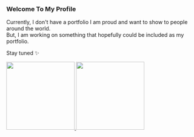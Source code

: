 ### Welcome To My Profile

Currently, I don't have a portfolio I am proud and want to show to people around the world.<br>
But, I am working on something that hopefully could be included as my portfolio.

Stay tuned ✨

<p align="left">
  <a href="https://github.com/Dapuluous">
    <img height="180em" src="https://github-readme-stats-eight-theta.vercel.app/api?username=Dapuluous&show_icons=true&theme=algolia&include_all_commits=true&count_private=true"/>
    <img height="180em" src="https://github-readme-stats-eight-theta.vercel.app/api/top-langs/?username=Dapuluous&layout=compact&langs_count=8&theme=algolia"/>
  </a>
</p>

<!--
**Dapuluous/Dapuluous** is a ✨ _special_ ✨ repository because its `README.md` (this file) appears on your GitHub profile.

Here are some ideas to get you started:

- 🔭 I’m currently working on ...
- 🌱 I’m currently learning ...
- 👯 I’m looking to collaborate on ...
- 🤔 I’m looking for help with ...
- 💬 Ask me about ...
- 📫 How to reach me: ...
- 😄 Pronouns: ...
- ⚡ Fun fact: ...
-->
